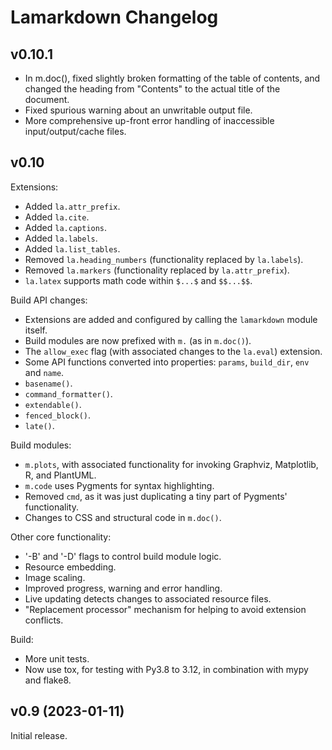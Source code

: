 # Lamarkdown Changelog

## v0.10.1

* In m.doc(), fixed slightly broken formatting of the table of contents, and changed the heading from "Contents" to the actual title of the document.
* Fixed spurious warning about an unwritable output file.
* More comprehensive up-front error handling of inaccessible input/output/cache files.


## v0.10

Extensions:

* Added `la.attr_prefix`.
* Added `la.cite`.
* Added `la.captions`.
* Added `la.labels`.
* Added `la.list_tables`.
* Removed `la.heading_numbers` (functionality replaced by `la.labels`).
* Removed `la.markers` (functionality replaced by `la.attr_prefix`).
* `la.latex` supports math code within `$...$` and `$$...$$`.

Build API changes:

* Extensions are added and configured by calling the `lamarkdown` module itself.
* Build modules are now prefixed with `m.` (as in `m.doc()`).
* The `allow_exec` flag (with associated changes to the `la.eval`) extension.
* Some API functions converted into properties: `params`, `build_dir`, `env` and `name`.
* `basename()`.
* `command_formatter()`.
* `extendable()`.
* `fenced_block()`.
* `late()`.

Build modules:

* `m.plots`, with associated functionality for invoking Graphviz, Matplotlib, R, and PlantUML.
* `m.code` uses Pygments for syntax highlighting.
* Removed `cmd`, as it was just duplicating a tiny part of Pygments' functionality.
* Changes to CSS and structural code in `m.doc()`.

Other core functionality:

* '-B' and '-D' flags to control build module logic.
* Resource embedding.
* Image scaling.
* Improved progress, warning and error handling.
* Live updating detects changes to associated resource files.
* "Replacement processor" mechanism for helping to avoid extension conflicts.

Build:

* More unit tests.
* Now use tox, for testing with Py3.8 to 3.12, in combination with mypy and flake8.


## v0.9 (2023-01-11)

Initial release.
